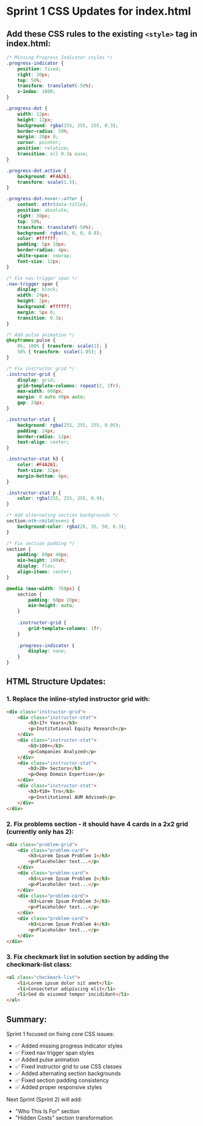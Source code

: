 # Sprint 1 CSS Updates for index.html

## Add these CSS rules to the existing `<style>` tag in index.html:

```css
/* Missing Progress Indicator styles */
.progress-indicator {
    position: fixed;
    right: 30px;
    top: 50%;
    transform: translateY(-50%);
    z-index: 1000;
}

.progress-dot {
    width: 12px;
    height: 12px;
    background: rgba(255, 255, 255, 0.3);
    border-radius: 50%;
    margin: 20px 0;
    cursor: pointer;
    position: relative;
    transition: all 0.3s ease;
}

.progress-dot.active {
    background: #F4A261;
    transform: scale(1.5);
}

.progress-dot:hover::after {
    content: attr(data-title);
    position: absolute;
    right: 30px;
    top: 50%;
    transform: translateY(-50%);
    background: rgba(0, 0, 0, 0.8);
    color: #ffffff;
    padding: 5px 10px;
    border-radius: 4px;
    white-space: nowrap;
    font-size: 12px;
}

/* Fix nav trigger span */
.nav-trigger span {
    display: block;
    width: 24px;
    height: 2px;
    background: #ffffff;
    margin: 5px 0;
    transition: 0.3s;
}

/* Add pulse animation */
@keyframes pulse {
    0%, 100% { transform: scale(1); }
    50% { transform: scale(1.05); }
}

/* Fix instructor grid */
.instructor-grid {
    display: grid;
    grid-template-columns: repeat(2, 1fr);
    max-width: 600px;
    margin: 0 auto 40px auto;
    gap: 24px;
}

.instructor-stat {
    background: rgba(255, 255, 255, 0.05);
    padding: 24px;
    border-radius: 12px;
    text-align: center;
}

.instructor-stat h3 {
    color: #F4A261;
    font-size: 32px;
    margin-bottom: 8px;
}

.instructor-stat p {
    color: rgba(255, 255, 255, 0.9);
}

/* Add alternating section backgrounds */
section:nth-child(even) {
    background-color: rgba(26, 35, 50, 0.3);
}

/* Fix section padding */
section {
    padding: 80px 40px;
    min-height: 100vh;
    display: flex;
    align-items: center;
}

@media (max-width: 768px) {
    section {
        padding: 60px 20px;
        min-height: auto;
    }
    
    .instructor-grid {
        grid-template-columns: 1fr;
    }
    
    .progress-indicator {
        display: none;
    }
}
```

## HTML Structure Updates:

### 1. Replace the inline-styled instructor grid with:
```html
<div class="instructor-grid">
    <div class="instructor-stat">
        <h3>17+ Years</h3>
        <p>Institutional Equity Research</p>
    </div>
    <div class="instructor-stat">
        <h3>100+</h3>
        <p>Companies Analyzed</p>
    </div>
    <div class="instructor-stat">
        <h3>20+ Sectors</h3>
        <p>Deep Domain Expertise</p>
    </div>
    <div class="instructor-stat">
        <h3>₹10+ Trn</h3>
        <p>Institutional AUM Advised</p>
    </div>
</div>
```

### 2. Fix problems section - it should have 4 cards in a 2x2 grid (currently only has 2):
```html
<div class="problem-grid">
    <div class="problem-card">
        <h3>Lorem Ipsum Problem 1</h3>
        <p>Placeholder text...</p>
    </div>
    <div class="problem-card">
        <h3>Lorem Ipsum Problem 2</h3>
        <p>Placeholder text...</p>
    </div>
    <div class="problem-card">
        <h3>Lorem Ipsum Problem 3</h3>
        <p>Placeholder text...</p>
    </div>
    <div class="problem-card">
        <h3>Lorem Ipsum Problem 4</h3>
        <p>Placeholder text...</p>
    </div>
</div>
```

### 3. Fix checkmark list in solution section by adding the checkmark-list class:
```html
<ul class="checkmark-list">
    <li>Lorem ipsum dolor sit amet</li>
    <li>Consectetur adipiscing elit</li>
    <li>Sed do eiusmod tempor incididunt</li>
</ul>
```

## Summary:
Sprint 1 focused on fixing core CSS issues:
- ✅ Added missing progress indicator styles
- ✅ Fixed nav trigger span styles  
- ✅ Added pulse animation
- ✅ Fixed instructor grid to use CSS classes
- ✅ Added alternating section backgrounds
- ✅ Fixed section padding consistency
- ✅ Added proper responsive styles

Next Sprint (Sprint 2) will add:
- "Who This Is For" section
- "Hidden Costs" section transformation
